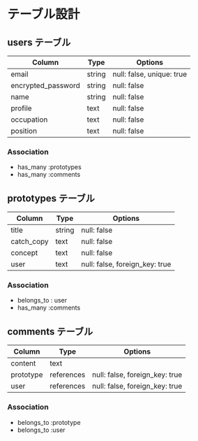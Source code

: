 # テーブル設計

## users テーブル

| Column             | Type   | Options                  |
| ------------------ | ------ | -----------------------  |
| email              | string | null: false, unique: true|
| encrypted_password | string | null: false              |
| name               | string | null: false              |
| profile            | text   | null: false              |
| occupation         | text   | null: false              |
| position           | text   | null: false              |

### Association

- has_many :prototypes
- has_many :comments




## prototypes テーブル

| Column      | Type   | Options     |
| ----------- | ------ | ----------- |
| title       | string | null: false |
| catch_copy  | text   | null: false |
| concept     | text   | null: false |
| user        | text   | null: false, foreign_key: true |

### Association

- belongs_to : user
- has_many :comments




## comments テーブル

| Column  | Type       | Options                        |
| ------- | ---------- | ------------------------------ |
| content | text     |                                |
| prototype | references | null: false, foreign_key: true |
| user    | references | null: false, foreign_key: true |

### Association

- belongs_to :prototype
- belongs_to :user